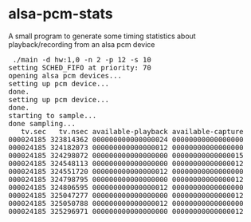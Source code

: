 # alsa-pcm-stats
A small program to generate some timing statistics about playback/recording from an alsa pcm device

<pre>
 ./main -d hw:1,0 -n 2 -p 12 -s 10
setting SCHED_FIFO at priority: 70
opening alsa pcm devices...
setting up pcm device...
done.
setting up pcm device...
done.
starting to sample...
done sampling...
   tv.sec   tv.nsec available-playback available-capture
000024185 323814362 000000000000000024 00000000000000000
000024185 324182073 000000000000000012 00000000000000000
000024185 324298072 000000000000000000 00000000000000015
000024185 324548113 000000000000000000 00000000000000012
000024185 324551720 000000000000000012 00000000000000000
000024185 324798795 000000000000000000 00000000000000012
000024185 324806595 000000000000000012 00000000000000000
000024185 325047277 000000000000000000 00000000000000012
000024185 325050788 000000000000000012 00000000000000000
000024185 325296971 000000000000000000 00000000000000012
</pre>

